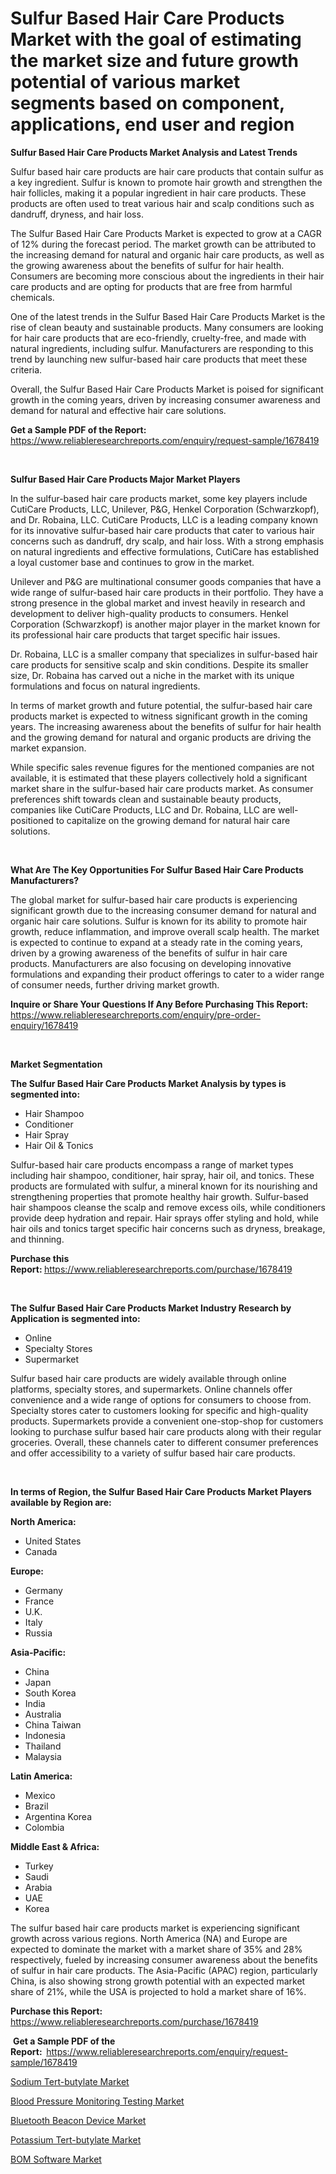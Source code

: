<p><h1>Sulfur Based Hair Care Products Market with the goal of estimating the market size and future growth potential of various market segments based on component, applications, end user and region</h1></p><p><strong>Sulfur Based Hair Care Products Market Analysis and Latest Trends</strong></p>
<p><p>Sulfur based hair care products are hair care products that contain sulfur as a key ingredient. Sulfur is known to promote hair growth and strengthen the hair follicles, making it a popular ingredient in hair care products. These products are often used to treat various hair and scalp conditions such as dandruff, dryness, and hair loss.</p><p>The Sulfur Based Hair Care Products Market is expected to grow at a CAGR of 12% during the forecast period. The market growth can be attributed to the increasing demand for natural and organic hair care products, as well as the growing awareness about the benefits of sulfur for hair health. Consumers are becoming more conscious about the ingredients in their hair care products and are opting for products that are free from harmful chemicals.</p><p>One of the latest trends in the Sulfur Based Hair Care Products Market is the rise of clean beauty and sustainable products. Many consumers are looking for hair care products that are eco-friendly, cruelty-free, and made with natural ingredients, including sulfur. Manufacturers are responding to this trend by launching new sulfur-based hair care products that meet these criteria.</p><p>Overall, the Sulfur Based Hair Care Products Market is poised for significant growth in the coming years, driven by increasing consumer awareness and demand for natural and effective hair care solutions.</p></p>
<p><strong>Get a Sample PDF of the Report:&nbsp;</strong> <a href="https://www.reliableresearchreports.com/enquiry/request-sample/1678419">https://www.reliableresearchreports.com/enquiry/request-sample/1678419</a></p>
<p>&nbsp;</p>
<p><strong>Sulfur Based Hair Care Products Major Market Players</strong></p>
<p><p>In the sulfur-based hair care products market, some key players include CutiCare Products, LLC, Unilever, P&G, Henkel Corporation (Schwarzkopf), and Dr. Robaina, LLC. CutiCare Products, LLC is a leading company known for its innovative sulfur-based hair care products that cater to various hair concerns such as dandruff, dry scalp, and hair loss. With a strong emphasis on natural ingredients and effective formulations, CutiCare has established a loyal customer base and continues to grow in the market.</p><p>Unilever and P&G are multinational consumer goods companies that have a wide range of sulfur-based hair care products in their portfolio. They have a strong presence in the global market and invest heavily in research and development to deliver high-quality products to consumers. Henkel Corporation (Schwarzkopf) is another major player in the market known for its professional hair care products that target specific hair issues.</p><p>Dr. Robaina, LLC is a smaller company that specializes in sulfur-based hair care products for sensitive scalp and skin conditions. Despite its smaller size, Dr. Robaina has carved out a niche in the market with its unique formulations and focus on natural ingredients.</p><p>In terms of market growth and future potential, the sulfur-based hair care products market is expected to witness significant growth in the coming years. The increasing awareness about the benefits of sulfur for hair health and the growing demand for natural and organic products are driving the market expansion.</p><p>While specific sales revenue figures for the mentioned companies are not available, it is estimated that these players collectively hold a significant market share in the sulfur-based hair care products market. As consumer preferences shift towards clean and sustainable beauty products, companies like CutiCare Products, LLC and Dr. Robaina, LLC are well-positioned to capitalize on the growing demand for natural hair care solutions.</p></p>
<p>&nbsp;</p>
<p><strong>What Are The Key Opportunities For Sulfur Based Hair Care Products Manufacturers?</strong></p>
<p><p>The global market for sulfur-based hair care products is experiencing significant growth due to the increasing consumer demand for natural and organic hair care solutions. Sulfur is known for its ability to promote hair growth, reduce inflammation, and improve overall scalp health. The market is expected to continue to expand at a steady rate in the coming years, driven by a growing awareness of the benefits of sulfur in hair care products. Manufacturers are also focusing on developing innovative formulations and expanding their product offerings to cater to a wider range of consumer needs, further driving market growth.</p></p>
<p><strong>Inquire or Share Your Questions If Any Before Purchasing This Report:</strong> <a href="https://www.reliableresearchreports.com/enquiry/pre-order-enquiry/1678419">https://www.reliableresearchreports.com/enquiry/pre-order-enquiry/1678419</a></p>
<p>&nbsp;</p>
<p><strong>Market Segmentation</strong></p>
<p><strong>The Sulfur Based Hair Care Products Market Analysis by types is segmented into:</strong></p>
<p><ul><li>Hair Shampoo</li><li>Conditioner</li><li>Hair Spray</li><li>Hair Oil & Tonics</li></ul></p>
<p><p>Sulfur-based hair care products encompass a range of market types including hair shampoo, conditioner, hair spray, hair oil, and tonics. These products are formulated with sulfur, a mineral known for its nourishing and strengthening properties that promote healthy hair growth. Sulfur-based hair shampoos cleanse the scalp and remove excess oils, while conditioners provide deep hydration and repair. Hair sprays offer styling and hold, while hair oils and tonics target specific hair concerns such as dryness, breakage, and thinning.</p></p>
<p><strong>Purchase this Report:&nbsp;</strong><a href="https://www.reliableresearchreports.com/purchase/1678419">https://www.reliableresearchreports.com/purchase/1678419</a></p>
<p>&nbsp;</p>
<p><strong>The Sulfur Based Hair Care Products Market Industry Research by Application is segmented into:</strong></p>
<p><ul><li>Online</li><li>Specialty Stores</li><li>Supermarket</li></ul></p>
<p><p>Sulfur based hair care products are widely available through online platforms, specialty stores, and supermarkets. Online channels offer convenience and a wide range of options for consumers to choose from. Specialty stores cater to customers looking for specific and high-quality products. Supermarkets provide a convenient one-stop-shop for customers looking to purchase sulfur based hair care products along with their regular groceries. Overall, these channels cater to different consumer preferences and offer accessibility to a variety of sulfur based hair care products.</p></p>
<p>&nbsp;</p>
<p><strong>In terms of Region, the Sulfur Based Hair Care Products Market Players available by Region are:</strong></p>
<p>
    <p> <strong> North America: </strong>
        <ul>
            <li>United States</li>
            <li>Canada</li>
        </ul>
        </p> 
    <p> <strong> Europe: </strong>
        <ul>
            <li>Germany</li>
            <li>France</li>
            <li>U.K.</li>
            <li>Italy</li>
            <li>Russia</li>
        </ul>
        </p> 
    <p> <strong> Asia-Pacific: </strong>
        <ul>
            <li>China</li>
            <li>Japan</li>
            <li>South Korea</li>
            <li>India</li>
            <li>Australia</li>
            <li>China Taiwan</li>
            <li>Indonesia</li>
            <li>Thailand</li>
            <li>Malaysia</li>
        </ul>
        </p> 
    <p> <strong> Latin America: </strong>
        <ul>
            <li>Mexico</li>
            <li>Brazil</li>
            <li>Argentina Korea</li>
            <li>Colombia</li>
        </ul>
        </p> 
    <p> <strong> Middle East & Africa: </strong>
        <ul>
            <li>Turkey</li>
            <li>Saudi</li>
            <li>Arabia</li>
            <li>UAE</li>
            <li>Korea</li>
        </ul>
    </p>
    </p>
<p><p>The sulfur based hair care products market is experiencing significant growth across various regions. North America (NA) and Europe are expected to dominate the market with a market share of 35% and 28% respectively, fueled by increasing consumer awareness about the benefits of sulfur in hair care products. The Asia-Pacific (APAC) region, particularly China, is also showing strong growth potential with an expected market share of 21%, while the USA is projected to hold a market share of 16%.</p></p>
<p><strong>Purchase this Report: </strong><a href="https://www.reliableresearchreports.com/purchase/1678419">https://www.reliableresearchreports.com/purchase/1678419</a></p>
<p>&nbsp;<strong>Get a Sample PDF of the Report:&nbsp;&nbsp;</strong><a href="https://www.reliableresearchreports.com/enquiry/request-sample/1678419">https://www.reliableresearchreports.com/enquiry/request-sample/1678419</a></p>
<p><strong></strong></p>
<p><p><a href="https://github.com/Sherrillcrooksxa8i18ucf2m/Market-Research-Report-List-1/blob/main/sodium-tert-butylate-market.md">Sodium Tert-butylate Market</a></p><p><a href="https://medium.com/@gabriellemcgrath66/blood-pressure-monitoring-testing-market-research-report-its-history-and-forecast-2024-to-2031-fd78ec096f25">Blood Pressure Monitoring Testing Market</a></p><p><a href="https://medium.com/@chiragreportprime3/bluetooth-beacon-device-market-size-and-market-trends-complete-industry-overview-2024-to-2031-8886feea518d">Bluetooth Beacon Device Market</a></p><p><a href="https://github.com/Chiragrp22/Market-Research-Report-List-3/blob/main/potassium-tert-butylate-market.md">Potassium Tert-butylate Market</a></p><p><a href="https://medium.com/@chiragreportprime3/bom-software-market-insights-into-market-cagr-market-trends-and-growth-strategies-e2ce1f717bbd">BOM Software Market</a></p></p>